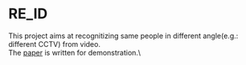 # RE_ID

This project aims at recognitizing same people in different angle(e.g.: different CCTV) from video.\
The [paper](https://drive.google.com/drive/u/0/folders/14RFPn5dFvYaamLLBDHZFWHzfmtK1RojU) is written for demonstration.\
